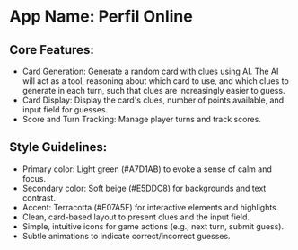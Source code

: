 # **App Name**: Perfil Online

## Core Features:

- Card Generation: Generate a random card with clues using AI. The AI will act as a tool, reasoning about which card to use, and which clues to generate in each turn, such that clues are increasingly easier to guess.
- Card Display: Display the card's clues, number of points available, and input field for guesses.
- Score and Turn Tracking: Manage player turns and track scores.

## Style Guidelines:

- Primary color: Light green (#A7D1AB) to evoke a sense of calm and focus.
- Secondary color: Soft beige (#E5DDC8) for backgrounds and text contrast.
- Accent: Terracotta (#E07A5F) for interactive elements and highlights.
- Clean, card-based layout to present clues and the input field.
- Simple, intuitive icons for game actions (e.g., next turn, submit guess).
- Subtle animations to indicate correct/incorrect guesses.